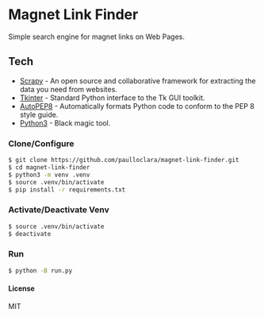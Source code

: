 # Magnet Link Finder

Simple search engine for magnet links on Web Pages.

## Tech

- [Scrapy] - An open source and collaborative framework for extracting the data you need from websites.
- [Tkinter] - Standard Python interface to the Tk GUI toolkit.
- [AutoPEP8] - Automatically formats Python code to conform to the PEP 8 style guide.
- [Python3] - Black magic tool.

### Clone/Configure

```sh
$ git clone https://github.com/paulloclara/magnet-link-finder.git
$ cd magnet-link-finder
$ python3 -m venv .venv
$ source .venv/bin/activate
$ pip install -r requirements.txt
```

### Activate/Deactivate Venv

```sh
$ source .venv/bin/activate
$ deactivate
```

### Run

```sh
$ python -B run.py
```

#### License

MIT

[//]: # "Reference Links"
[scrapy]: https://scrapy.org
[tkinter]: https://docs.python.org/3/library/tkinter.html
[autopep8]: https://pypi.org/project/autopep8
[python3]: https://www.python.org
